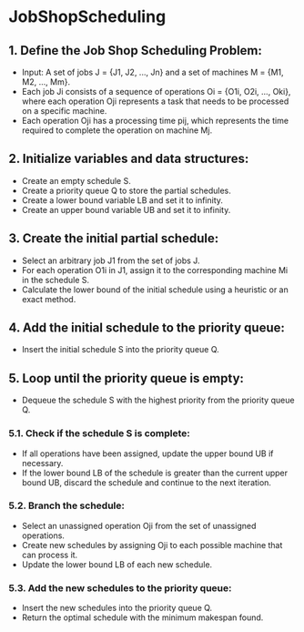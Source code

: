 # JobShopScheduling

## 1. Define the Job Shop Scheduling Problem:
  - Input: A set of jobs J = {J1, J2, ..., Jn} and a set of machines M = {M1, M2, ..., Mm}.
  - Each job Ji consists of a sequence of operations Oi = {O1i, O2i, ..., Oki}, where each operation Oji represents a task that needs to be processed on a specific machine.
  - Each operation Oji has a processing time pij, which represents the time required to complete the operation on machine Mj.

## 2. Initialize variables and data structures:
  - Create an empty schedule S.
  - Create a priority queue Q to store the partial schedules.
  - Create a lower bound variable LB and set it to infinity.
  - Create an upper bound variable UB and set it to infinity.

## 3. Create the initial partial schedule:
  - Select an arbitrary job J1 from the set of jobs J.
  - For each operation O1i in J1, assign it to the corresponding machine Mi in the schedule S.
  - Calculate the lower bound of the initial schedule using a heuristic or an exact method.

## 4. Add the initial schedule to the priority queue:
  - Insert the initial schedule S into the priority queue Q.

## 5. Loop until the priority queue is empty:
  - Dequeue the schedule S with the highest priority from the priority queue Q.

### 5.1. Check if the schedule S is complete:
  - If all operations have been assigned, update the upper bound UB if necessary.
  - If the lower bound LB of the schedule is greater than the current upper bound UB, discard the schedule and continue to the next iteration.

### 5.2. Branch the schedule:
  - Select an unassigned operation Oji from the set of unassigned operations.
  - Create new schedules by assigning Oji to each possible machine that can process it.
  - Update the lower bound LB of each new schedule.

### 5.3. Add the new schedules to the priority queue:
  - Insert the new schedules into the priority queue Q.
  - Return the optimal schedule with the minimum makespan found.
